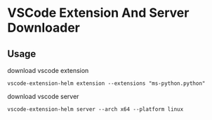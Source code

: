# VSCode Extension And Server Downloader
## Usage
download vscode extension
```
vscode-extension-helm extension --extensions "ms-python.python"
```
download vscode server
```
vscode-extension-helm server --arch x64 --platform linux
```